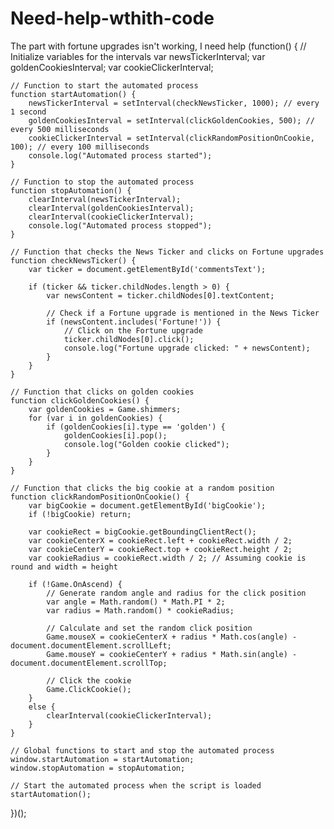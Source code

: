 # Need-help-wthith-code
The part with fortune upgrades isn't working, I need help
(function() {
    // Initialize variables for the intervals
    var newsTickerInterval;
    var goldenCookiesInterval;
    var cookieClickerInterval;

    // Function to start the automated process
    function startAutomation() {
        newsTickerInterval = setInterval(checkNewsTicker, 1000); // every 1 second
        goldenCookiesInterval = setInterval(clickGoldenCookies, 500); // every 500 milliseconds
        cookieClickerInterval = setInterval(clickRandomPositionOnCookie, 100); // every 100 milliseconds
        console.log("Automated process started");
    }

    // Function to stop the automated process
    function stopAutomation() {
        clearInterval(newsTickerInterval);
        clearInterval(goldenCookiesInterval);
        clearInterval(cookieClickerInterval);
        console.log("Automated process stopped");
    }

    // Function that checks the News Ticker and clicks on Fortune upgrades
    function checkNewsTicker() {
        var ticker = document.getElementById('commentsText');
        
        if (ticker && ticker.childNodes.length > 0) {
            var newsContent = ticker.childNodes[0].textContent;
            
            // Check if a Fortune upgrade is mentioned in the News Ticker
            if (newsContent.includes('Fortune!')) {
                // Click on the Fortune upgrade
                ticker.childNodes[0].click();
                console.log("Fortune upgrade clicked: " + newsContent);
            }
        }
    }

    // Function that clicks on golden cookies
    function clickGoldenCookies() {
        var goldenCookies = Game.shimmers;
        for (var i in goldenCookies) {
            if (goldenCookies[i].type == 'golden') {
                goldenCookies[i].pop();
                console.log("Golden cookie clicked");
            }
        }
    }

    // Function that clicks the big cookie at a random position
    function clickRandomPositionOnCookie() {
        var bigCookie = document.getElementById('bigCookie');
        if (!bigCookie) return;

        var cookieRect = bigCookie.getBoundingClientRect();
        var cookieCenterX = cookieRect.left + cookieRect.width / 2;
        var cookieCenterY = cookieRect.top + cookieRect.height / 2;
        var cookieRadius = cookieRect.width / 2; // Assuming cookie is round and width = height

        if (!Game.OnAscend) {
            // Generate random angle and radius for the click position
            var angle = Math.random() * Math.PI * 2;
            var radius = Math.random() * cookieRadius;

            // Calculate and set the random click position
            Game.mouseX = cookieCenterX + radius * Math.cos(angle) - document.documentElement.scrollLeft;
            Game.mouseY = cookieCenterY + radius * Math.sin(angle) - document.documentElement.scrollTop;

            // Click the cookie
            Game.ClickCookie();
        }
        else {
            clearInterval(cookieClickerInterval);
        }
    }

    // Global functions to start and stop the automated process
    window.startAutomation = startAutomation;
    window.stopAutomation = stopAutomation;

    // Start the automated process when the script is loaded
    startAutomation();
})();

